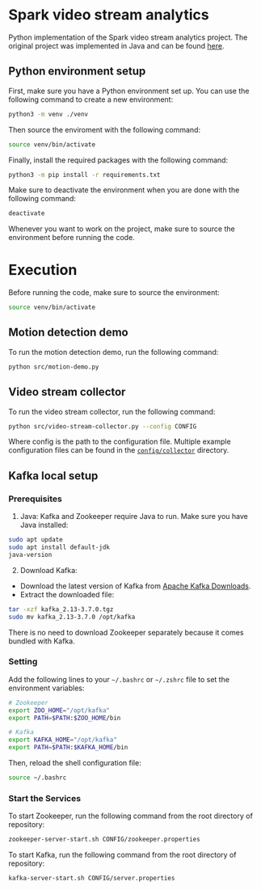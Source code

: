 # Spark video stream analytics

Python implementation of the Spark video stream analytics project. The original project was implemented in Java and can be found [here](https://github.com/baghelamit/video-stream-analytics/tree/master).

## Python environment setup

First, make sure you have a Python environment set up. You can use the following command to create a new environment:

```bash
python3 -m venv ./venv
```

Then source the enviroment with the following command:

```bash
source venv/bin/activate
```

Finally, install the required packages with the following command:

```bash
python3 -m pip install -r requirements.txt
```

Make sure to deactivate the environment when you are done with the following command:

```bash
deactivate
```

Whenever you want to work on the project, make sure to source the environment before running the code.


# Execution

Before running the code, make sure to source the environment:

```bash
source venv/bin/activate
```

## Motion detection demo

To run the motion detection demo, run the following command:

```bash
python src/motion-demo.py
```

## Video stream collector

To run the video stream collector, run the following command:

```bash
python src/video-stream-collector.py --config CONFIG
```

Where config is the path to the configuration file. Multiple example configuration files can be found in the [`config/collector`](./config/collector) directory.

## Kafka local setup

### Prerequisites

1. Java: Kafka and Zookeeper require Java to run. Make sure you have Java installed:
 ```sh
 sudo apt update
 sudo apt install default-jdk
 java-version
 ```

2. Download Kafka:
 - Download the latest version of Kafka from [Apache Kafka Downloads](https://kafka.apache.org/downloads).
 - Extract the downloaded file:
 ```sh
 tar -xzf kafka_2.13-3.7.0.tgz
 sudo mv kafka_2.13-3.7.0 /opt/kafka
 ```
There is no need to download Zookeeper separately because it comes bundled with Kafka.

### Setting

Add the following lines to your `~/.bashrc` or `~/.zshrc` file to set the environment variables:

```sh
# Zookeeper
export ZOO_HOME="/opt/kafka"
export PATH=$PATH:$ZOO_HOME/bin

# Kafka
export KAFKA_HOME="/opt/kafka"
export PATH=$PATH:$KAFKA_HOME/bin
```

Then, reload the shell configuration file:

```sh
source ~/.bashrc
```

### Start the Services

To start Zookeeper, run the following command from the root directory of repository:

```sh
zookeeper-server-start.sh CONFIG/zookeeper.properties
```

To start Kafka, run the following command from the root directory of repository:

```sh
kafka-server-start.sh CONFIG/server.properties
```
